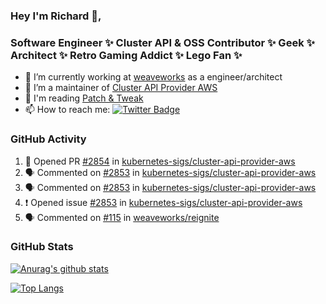 ### Hey I'm Richard 👋, 

<h3 align="left">Software Engineer ✨ Cluster API & OSS Contributor ✨ Geek ✨ Architect ✨ Retro Gaming Addict ✨ Lego Fan ✨</h3>

- 🔭 I’m currently working at [weaveworks](https://github.com/weaveworks) as a engineer/architect
- 👯 I’m a maintainer of [Cluster API Provider AWS](https://github.com/kubernetes-sigs/cluster-api-provider-aws)
- 💬 I'm reading [Patch & Tweak](https://bjooks.com/products/patch-tweak-exploring-modular-synthesis)
- 📫 How to reach me: [![Twitter Badge](https://img.shields.io/badge/-@fruit_case-00acee?style=flat&logo=Twitter&logoColor=white)](https://twitter.com/intent/follow?screen_name=fruit_case "Follow on Twitter")

### GitHub Activity 

<!--START_SECTION:activity-->
1. 💪 Opened PR [#2854](https://github.com/kubernetes-sigs/cluster-api-provider-aws/pull/2854) in [kubernetes-sigs/cluster-api-provider-aws](https://github.com/kubernetes-sigs/cluster-api-provider-aws)
2. 🗣 Commented on [#2853](https://github.com/kubernetes-sigs/cluster-api-provider-aws/issues/2853) in [kubernetes-sigs/cluster-api-provider-aws](https://github.com/kubernetes-sigs/cluster-api-provider-aws)
3. 🗣 Commented on [#2853](https://github.com/kubernetes-sigs/cluster-api-provider-aws/issues/2853) in [kubernetes-sigs/cluster-api-provider-aws](https://github.com/kubernetes-sigs/cluster-api-provider-aws)
4. ❗️ Opened issue [#2853](https://github.com/kubernetes-sigs/cluster-api-provider-aws/issues/2853) in [kubernetes-sigs/cluster-api-provider-aws](https://github.com/kubernetes-sigs/cluster-api-provider-aws)
5. 🗣 Commented on [#115](https://github.com/weaveworks/reignite/issues/115) in [weaveworks/reignite](https://github.com/weaveworks/reignite)
<!--END_SECTION:activity-->

### GitHub Stats

[![Anurag's github stats](https://github-readme-stats.vercel.app/api?username=richardcase&count_private=true&show_icons=true)](https://github.com/anuraghazra/github-readme-stats)

[![Top Langs](https://github-readme-stats.vercel.app/api/top-langs/?username=richardcase&hide=html&layout=compact)](https://github.com/anuraghazra/github-readme-stats)
